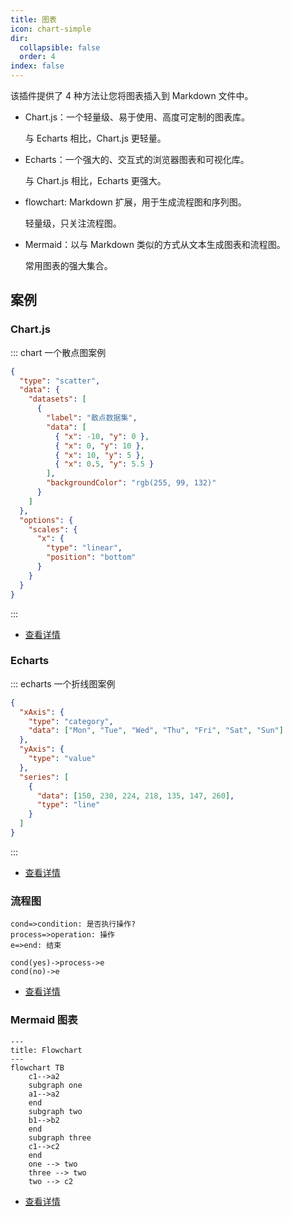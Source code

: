 ```yaml
---
title: 图表
icon: chart-simple
dir:
  collapsible: false
  order: 4
index: false
---
```


<!-- #region intro -->

该插件提供了 4 种方法让您将图表插入到 Markdown 文件中。

- Chart.js：一个轻量级、易于使用、高度可定制的图表库。

  与 Echarts 相比，Chart.js 更轻量。

- Echarts：一个强大的、交互式的浏览器图表和可视化库。

  与 Chart.js 相比，Echarts 更强大。

- flowchart: Markdown 扩展，用于生成流程图和序列图。

  轻量级，只关注流程图。

- Mermaid：以与 Markdown 类似的方式从文本生成图表和流程图。

  常用图表的强大集合。

<!-- #endregion intro -->

<!-- more -->

## 案例

<!-- #region demo -->

### Chart.js

::: chart 一个散点图案例

```json
{
  "type": "scatter",
  "data": {
    "datasets": [
      {
        "label": "散点数据集",
        "data": [
          { "x": -10, "y": 0 },
          { "x": 0, "y": 10 },
          { "x": 10, "y": 5 },
          { "x": 0.5, "y": 5.5 }
        ],
        "backgroundColor": "rgb(255, 99, 132)"
      }
    ]
  },
  "options": {
    "scales": {
      "x": {
        "type": "linear",
        "position": "bottom"
      }
    }
  }
}
```

:::

- [查看详情](./chartjs.md)

### Echarts

::: echarts 一个折线图案例

```json
{
  "xAxis": {
    "type": "category",
    "data": ["Mon", "Tue", "Wed", "Thu", "Fri", "Sat", "Sun"]
  },
  "yAxis": {
    "type": "value"
  },
  "series": [
    {
      "data": [150, 230, 224, 218, 135, 147, 260],
      "type": "line"
    }
  ]
}
```

:::

- [查看详情](./echarts.md)

### 流程图

```flow
cond=>condition: 是否执行操作?
process=>operation: 操作
e=>end: 结束

cond(yes)->process->e
cond(no)->e
```

- [查看详情](./flowchart.md)

### Mermaid 图表

```mermaid
---
title: Flowchart
---
flowchart TB
    c1-->a2
    subgraph one
    a1-->a2
    end
    subgraph two
    b1-->b2
    end
    subgraph three
    c1-->c2
    end
    one --> two
    three --> two
    two --> c2
```

- [查看详情](./mermaid.md)

<!-- #endregion demo -->
